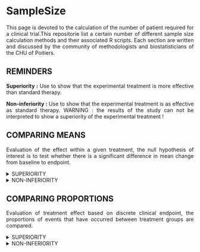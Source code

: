 # SampleSize


<div style="text-align: justify">

This page is devoted to the calculation of the number of patient required for a clinical trial.This repositorie list a certain number of different sample size calculation methods and their associated R scripts. Each section are written and discussed by the community of methodologists and biostatisticians of the CHU of Poitiers.


## REMINDERS

**Superiority :** Use to show that the experimental treatment is more effective than standard therapy.

**Non-inferiority :** Use to show that the experimental treatment is as effective as standard therapy. WARNING : the results of the study can not be interpreted to show a superiority of the experimental treatment !

## COMPARING MEANS

Evaluation of the effect within a given treatment, the null hypothesis of interest is to test whether there is a significant difference in mean change from baseline to endpoint.


<details>
<summary>SUPERIORITY</summary>
<br>

*Sample size for a randomised controlled superiority trial in two parallel groups (experimental treatment A versus control treatment B) with balanced randomisation (ratio 1 :1) for a binary endpoint. The average quality of life was 66 points with treatment B compared to 72 points with treatment A. In order to highlight this absolute difference of 6 points, with a standard deviation of 23, with a two-sided alpha risk of 5% and a power of 80%, the sample size is related to the result of the script bellow :*

	
```r
library(epiR)
		
epi.sscompc(N = NA, treat = 66, control = 72, 
			sigma = 23, n = NA, power = 0.8, 
			r = 1, design = 1, sided.test = 2, conf.level = 0.95)
```

**Parameters :**

* treat : mean expected in the experimental group
* control : mean expected in the control group
* sigma : standard deviation (commun for both group)
* n : number of subjects to include (experimental + control), define as NA
* power : power of the trial
* r : randomization ratio, number of patients of the experimental group divided by the number of patients of the control group
* design : estimated design effect
* sided.test : One-side test (=1), two-side test (=2) 
*	conf.level : Confidence level (1-α)

</summary>	
</details>

<details>
<summary>NON-INFERIORITY</summary>
<br>

*Sample size for a randomised controlled non-inferiority trial in two parallel groups (experimental treatment A versus control treatment B) with balanced randomisation (ratio 1 :1) for a binary endpoint. The average quality of life was 66 points with treatment B. Assuming an absolute non-inferiority margin of 7 points, with a standard deviation of 23, with a one-sided alpha risk of 5% and a power of 80%, the sample size is related to the result of the script bellow :*
	
```r
library(epiR)
	
epi.ssninfc(treat = 66, control = 66, sigma = 23, 
			delta = 7, n = NA, power = 0.8, alpha = 0.05, r = 1)
```
	
**Parameters :**

* treat : mean expected in the experimental group
* control : mean expected in the control group
* sigma : standard deviation (commun for both group)
* delta : equivalence limit, which represents the clinically significant difference (>0)
* n : number of subjects to include (experimental + control), define as NA
* power : power of the trial
* alpha : type I error
* r : randomization ratio, number of patients of the experimental group divided by the number of patients of the control group
</summary>
</details>	

## COMPARING PROPORTIONS

Evaluation of treatment effect based on discrete clinical endpoint, the proportions of events that have occurred between treatment groups are compared.

<details>
<summary>SUPERIORITY</summary>
<br>

	
*Sample size for a randomised controlled superiority trial in two parallel groups (experimental treatment A versus control treatment B) with balanced randomisation (ratio 1 :1) for a binary endpoint. The proportion of patients with an episode of hypertension was 35% with the B treatment compared to 28% with treatment A. In order to highlight this absolute difference of 7%, with a two-sided alpha risk of 5% and a power of 80%, the sample size is related to the result of the script bellow :*
	
	
```r
library(epiR)

epi.sscohortc(N = NA, irexp1 = 0.35, irexp0 = 0.28, pexp = NA, n = NA, 
			power = 0.80, r = 1, design = 1, sided.test = 2, 
			finite.correction = FALSE, nfractional = FALSE, conf.level = 0.95)

```
	
**Parameters :**

*	irexp1 : Proportion expected within the experimental group
*	irexp0 : Proportion expected within the control group
* n : number of subjects to include (experimental + control), define as NA
*	power : Power of the trial
* r : randomization ratio, number of patients of the experimental group divided by the number of patients of the control group
* design : estimated design effect
*	sided.test : One-side test (=1), two-side test (=2) 
*	conf.level : Confidence level (1-α)
</summary>
</details>


<details>
<summary>NON-INFERIORITY</summary>
<br>	

	
*Sample size for a randomised controlled non-inferiority trial in two parallel groups (experimental treatment A versus control treatment B) with balanced randomisation (ratio 1 :1) for a binary endpoint. The proportion of patients with an episode of hypertension was 35% with the B treatment. Assuming an absolute non-inferiority margin of 5%, with a one-sided alpha risk of 5% and a power of 80%, the sample size is related to the result of the script bellow :*
	
	
```r
epi.ssninfb(treat = 0.35, control = 0.35, delta = 0.05, 
			n = NA, r = 1, power = 0.8, alpha = 0.05)
```
	
**Parameters :**

* treat : proportion expected in the experimental group
* control : proportion expected in the control group
* delta : equivalence limit, which represents the clinically significant difference (>0)
* n : number of subjects to include (experimental + control), define as NA
* r : randomization ratio, number of patients of the experimental group divided by the number of patients of the control group
* power : power of the trial
* alpha : type I error

</details>

